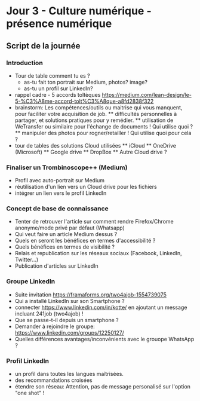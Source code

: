 # Jour 3 - Culture numérique - présence numérique
## Script de la journée
### Introduction
* Tour de table comment tu es ?
  * as-tu fait ton portrait sur Medium, photos? image?
  * as-tu un profil sur LinkedIn?
* rappel cadre - 5 accords toltèques https://medium.com/lean-design/le-5-%C3%A8me-accord-tolt%C3%A8que-a8fd2838f322
* brainstorm: Les compétences/outils ou maitrise qui vous manquent, pour faciliter votre acquisition de job.
** difficultés personnelles à partager, et solutions pratiques pour y remédier.
** utilisation de WeTransfer ou similaire pour l'échange de documents ! Qui utilise quoi ?
** manipuler des photos pour rogner/retailler ! Qui utilise quoi pour cela ?
* tour de tables des solutions Cloud utilisées
** iCloud
** OneDrive (Microsoft)
** Google drive
** DropBox
** Autre Cloud drive ?
### Finaliser un Trombinoscope++ (Medium)
* Profil avec auto-portrait sur Medium
* réutilisation d'un lien vers un Cloud drive pour les fichiers
* intégrer un lien vers le profil LinkedIn
### Concept de base de connaissance
* Tenter de retrouver l'article sur comment rendre Firefox/Chrome anonyme/mode privé par défaut (Whatsapp)
* Qui veut faire un article Medium dessus ?
* Quels en seront les bénéfices en termes d'accessibilité ?
* Quels bénéfices en termes de visibilité ?
* Relais et republication sur les réseaux sociaux (Facebook, LinkedIn, Twitter...)
* Publication d'articles sur LinkedIn
### Groupe LinkedIn
* Suite invitation https://framaforms.org/two4ajob-1554739075
* Qui a installé LinkedIn sur son Smartphone ? 
* connecter https://www.linkedin.com/in/kotte/ en ajoutant un message incluant 241job (two4ajob) !
* Que se passe-t-il depuis un smartphone ?
* Demander à rejoindre le groupe: https://www.linkedin.com/groups/12250127/
* Quelles différences avantages/inconvénients avec le grouope WhatsApp ?
### Profil LinkedIn
* un profil dans toutes les langues maîtrisées.
* des recommandations croisées
* étendre son réseau: Attention, pas de message personalisé sur l'option "one shot" !
